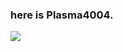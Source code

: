 ### here is Plasma4004. 

<img src="https://ichigoproduction.com/core_sys/images/contents/00000006/block/00000017/00000029.png?1686140911">

